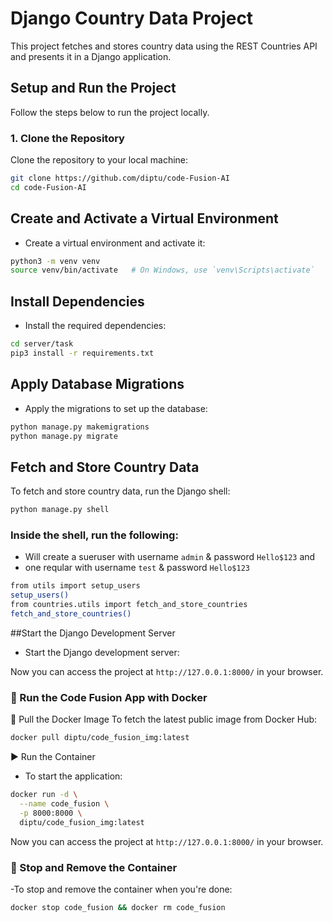 # Django Country Data Project

This project fetches and stores country data using the REST Countries API and presents it in a Django application.

## Setup and Run the Project

Follow the steps below to run the project locally.

### 1. Clone the Repository

Clone the repository to your local machine:

```bash
git clone https://github.com/diptu/code-Fusion-AI
cd code-Fusion-AI
```
## Create and Activate a Virtual Environment
- Create a virtual environment and activate it:

```bash
python3 -m venv venv
source venv/bin/activate   # On Windows, use `venv\Scripts\activate`
```
## Install Dependencies
- Install the required dependencies:

```bash
cd server/task
pip3 install -r requirements.txt
```
## Apply Database Migrations
- Apply the migrations to set up the database:

```bash
python manage.py makemigrations
python manage.py migrate
```
## Fetch and Store Country Data
To fetch and store country data, run the Django shell:
```bash
python manage.py shell
```
### Inside the shell, run the following:
  - Will create a sueruser with username `admin` & password `Hello$123` and
  - one reqular with username `test` & password `Hello$123`

```bash
from utils import setup_users
setup_users()
from countries.utils import fetch_and_store_countries
fetch_and_store_countries()
```
##Start the Django Development Server
- Start the Django development server:


Now you can access the project at `http://127.0.0.1:8000/` in your browser.

### 🚀 Run the Code Fusion App with Docker
  
 🐳 Pull the Docker Image
To fetch the latest public image from Docker Hub:

```bash
docker pull diptu/code_fusion_img:latest
```

▶️ Run the Container
- To start the application:

```bash
docker run -d \
  --name code_fusion \
  -p 8000:8000 \
  diptu/code_fusion_img:latest
```
Now you can access the project at `http://127.0.0.1:8000/` in your browser.

### 🛑 Stop and Remove the Container
-To stop and remove the container when you're done:

```bash
docker stop code_fusion && docker rm code_fusion
```
